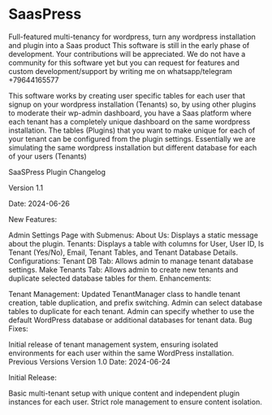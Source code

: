 # SaasPress
Full-featured multi-tenancy for wordpress, turn any wordpress installation and plugin into a Saas product
This software is still in the early phase of development. Your contributions will be appreciated.
We do not have a community for this software yet but you can request for features and custom development/support by writing me on whatsapp/telegram +79644165577

This software works by creating user specific tables for each user that signup on your wordpress installation (Tenants) so, by using other plugins to moderate their wp-admin dashboard,
you have a Saas platform where each tenant has a completely unique dashboard on the same wordpress installation.
The tables (Plugins) that you want to make unique for each of your tenant can be configured from the plugin settings.
Essentially we are simulating the same wordpress installation but different database for each of your users (Tenants)


SaaSPress Plugin Changelog

Version 1.1

Date: 2024-06-26


New Features:

Admin Settings Page with Submenus:
About Us: Displays a static message about the plugin.
Tenants: Displays a table with columns for User, User ID, Is Tenant (Yes/No), Email, Tenant Tables, and Tenant Database Details.
Configurations:
Tenant DB Tab: Allows admin to manage tenant database settings.
Make Tenants Tab: Allows admin to create new tenants and duplicate selected database tables for them.
Enhancements:

Tenant Management:
Updated TenantManager class to handle tenant creation, table duplication, and prefix switching.
Admin can select database tables to duplicate for each tenant.
Admin can specify whether to use the default WordPress database or additional databases for tenant data.
Bug Fixes:

Initial release of tenant management system, ensuring isolated environments for each user within the same WordPress installation.
Previous Versions
Version 1.0
Date: 2024-06-24

Initial Release:

Basic multi-tenant setup with unique content and independent plugin instances for each user.
Strict role management to ensure content isolation.

